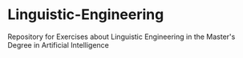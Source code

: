 # Linguistic-Engineering
Repository for Exercises about Linguistic Engineering in the Master's Degree in Artificial Intelligence
